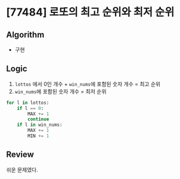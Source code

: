 # [77484] 로또의 최고 순위와 최저 순위
## Algorithm
- 구현
## Logic
1. ```lottos``` 에서 0인 개수 + ```win_nums```에 포함된 숫자 개수 = 최고 순위
2. ```win_nums```에 포함된 숫자 개수 = 최저 순위
```python
for l in lottos:
    if l == 0:
        MAX += 1
        continue
    if l in win_nums:
        MAX += 1
        MIN += 1
```

## Review
쉬운 문제였다.